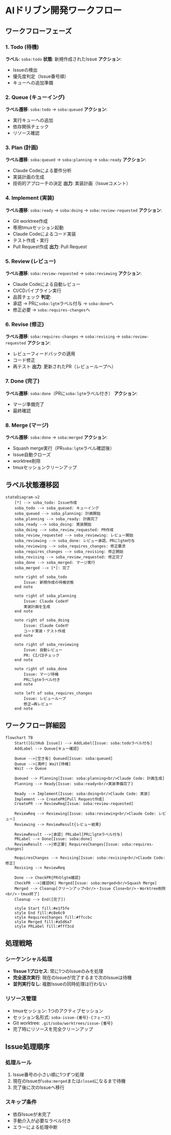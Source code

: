 # AIドリブン開発ワークフロー

## ワークフローフェーズ

### 1. Todo (待機)
**ラベル**: `soba:todo`
**状態**: 新規作成されたIssue
**アクション**:
- Issueの検出
- 優先度判定（Issue番号順）
- キューへの追加準備

### 2. Queue (キューイング)
**ラベル遷移**: `soba:todo` → `soba:queued`
**アクション**:
- 実行キューへの追加
- 依存関係チェック
- リソース確認

### 3. Plan (計画)
**ラベル遷移**: `soba:queued` → `soba:planning` → `soba:ready`
**アクション**:
- Claude Codeによる要件分析
- 実装計画の生成
- 技術的アプローチの決定
**出力**: 実装計画（Issueコメント）

### 4. Implement (実装)
**ラベル遷移**: `soba:ready` → `soba:doing` → `soba:review-requested`
**アクション**:
- Git worktree作成
- 専用tmuxセッション起動
- Claude Codeによるコード実装
- テスト作成・実行
- Pull Request作成
**出力**: Pull Request

### 5. Review (レビュー)
**ラベル遷移**: `soba:review-requested` → `soba:reviewing`
**アクション**:
- Claude Codeによる自動レビュー
- CI/CDパイプライン実行
- 品質チェック
**判定**:
- 承認 → PRに`soba:lgtm`ラベル付与 → `soba:done`へ
- 修正必要 → `soba:requires-changes`へ

### 6. Revise (修正)
**ラベル遷移**: `soba:requires-changes` → `soba:revising` → `soba:review-requested`
**アクション**:
- レビューフィードバックの適用
- コード修正
- 再テスト
**出力**: 更新されたPR（レビューループへ）

### 7. Done (完了)
**ラベル遷移**: `soba:done`（PRに`soba:lgtm`ラベル付き）
**アクション**:
- マージ準備完了
- 最終確認

### 8. Merge (マージ)
**ラベル遷移**: `soba:done` → `soba:merged`
**アクション**:
- Squash merge実行（PR`soba:lgtm`ラベル確認後）
- Issue自動クローズ
- worktree削除
- tmuxセッションクリーンアップ

## ラベル状態遷移図

```mermaid
stateDiagram-v2
    [*] --> soba_todo: Issue作成
    soba_todo --> soba_queued: キューイング
    soba_queued --> soba_planning: 計画開始
    soba_planning --> soba_ready: 計画完了
    soba_ready --> soba_doing: 実装開始
    soba_doing --> soba_review_requested: PR作成
    soba_review_requested --> soba_reviewing: レビュー開始
    soba_reviewing --> soba_done: レビュー承認、PRにlgtm付与
    soba_reviewing --> soba_requires_changes: 修正要求
    soba_requires_changes --> soba_revising: 修正開始
    soba_revising --> soba_review_requested: 修正完了
    soba_done --> soba_merged: マージ実行
    soba_merged --> [*]: 完了

    note right of soba_todo
        Issue: 新規作成の待機状態
    end note

    note right of soba_planning
        Issue: Claude Codeが
        実装計画を生成
    end note

    note right of soba_doing
        Issue: Claude Codeが
        コード実装・テスト作成
    end note

    note right of soba_reviewing
        Issue: 自動レビュー
        PR: CI/CDチェック
    end note

    note right of soba_done
        Issue: マージ待機
        PRにlgtmラベル付き
    end note

    note left of soba_requires_changes
        Issue: レビューループ
        修正→再レビュー
    end note
```

## ワークフロー詳細図

```mermaid
flowchart TB
    Start([GitHub Issue]) --> AddLabel[Issue: soba:todoラベル付与]
    AddLabel --> Queue{キュー確認}

    Queue -->|空き有| Queued[Issue: soba:queued]
    Queue -->|満杯| Wait[待機]
    Wait --> Queue

    Queued --> Planning[Issue: soba:planning<br/>Claude Code: 計画生成]
    Planning --> Ready[Issue: soba:ready<br/>実装準備完了]

    Ready --> Implement[Issue: soba:doing<br/>Claude Code: 実装]
    Implement --> CreatePR[Pull Request作成]
    CreatePR --> ReviewReq[Issue: soba:review-requested]

    ReviewReq --> Reviewing[Issue: soba:reviewing<br/>Claude Code: レビュー]
    Reviewing --> ReviewResult{レビュー結果}

    ReviewResult -->|承認| PRLabel[PRにlgtmラベル付与]
    PRLabel --> Done[Issue: soba:done]
    ReviewResult -->|修正要| RequiresChanges[Issue: soba:requires-changes]

    RequiresChanges --> Revising[Issue: soba:revising<br/>Claude Code: 修正]
    Revising --> ReviewReq

    Done --> CheckPR{PRのlgtm確認}
    CheckPR -->|確認OK| Merged[Issue: soba:merged<br/>Squash Merge]
    Merged --> Cleanup[クリーンアップ<br/>・Issue Close<br/>・Worktree削除<br/>・tmux終了]
    Cleanup --> End([完了])

    style Start fill:#e1f5fe
    style End fill:#c8e6c9
    style RequiresChanges fill:#ffccbc
    style Merged fill:#a5d6a7
    style PRLabel fill:#fff3cd
```

## 処理戦略

### シーケンシャル処理
- **1Issue 1プロセス**: 常に1つのIssueのみを処理
- **完全逐次実行**: 現在のIssueが完了するまで次のIssueは待機
- **並列実行なし**: 複数Issueの同時処理は行わない

### リソース管理
- tmuxセッション: 1つのアクティブセッション
- セッション名形式: `soba-issue-{番号}-{フェーズ}`
- Git worktree: `.git/soba/worktrees/issue-{番号}`
- 完了時にリソースを完全クリーンアップ

## Issue処理順序

### 処理ルール
1. Issue番号の小さい順に1つずつ処理
2. 現在のIssueが`soba:merged`または`closed`になるまで待機
3. 完了後に次のIssueへ移行

### スキップ条件
- 依存Issueが未完了
- 手動介入が必要なラベル付き
- エラーによる処理中断